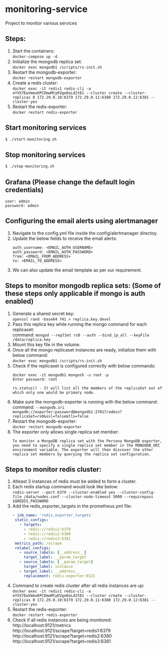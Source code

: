 # monitoring-service
Project to monitor various services

## Steps:
1. Start the containers: <br />
   `docker-compose up -d`
1. Initialize the mongodb replica set: <br />
   `docker exec mongodb1 /scripts/rs-init.sh`
1. Restart the mongodb-exporter: <br />
   `docker restart mongodb-exporter`
1. Create a redis cluster: <br />
   `docker exec -it redis1 redis-cli -a eYVX7EwVmmxKPCDmwMtyKVge8oLd2t81 --cluster create --cluster-replicas 0 172.29.0.10:6379 172.29.0.11:6380 172.29.0.12:6381 --cluster-yes`
1. Restart the redis-exporter: <br />
   `docker restart redis-exporter`

## Start monitoring services
```bash
$ ./start-monitoring.sh
```

## Stop monitoring services
```bash
$ ./stop-monitoring.sh
```

## Grafana (Please change the default login credentials)
```
user: admin
password: admin
```

## Configuring the email alerts using alertmanager
1. Navigate to the config.yml file inside the config/alertmanager directoy.
1. Update the below fields to receive the email alerts:
   ```
   auth_username: <EMAIL_AUTH_USERNAME>
   auth_password: <EMAIL_AUTH_PASSWORD>
   from: <EMAIL_FROM_ADDRESS>
   to: <EMAIL_TO_ADDRESS>
   ```
1. We can also update the email template as per our requirement.

## Steps to monitor mongodb replica sets: (Some of these steps only applicable if mongo is auth enabled)
1. Generate a shared secret key: <br />
	`openssl rand -base64 741 > replica.key.devel`
1. Pass this replica key while running the mongo command for each replicaset: <br />
	command: `mongod --replSet rs0 --auth --bind_ip_all --keyFile /data/replica.key`
1. Mount this key file in the volume.
1. Once all the mongo replicaset instances are ready, initialize them with below command: <br /> 
	`docker exec mongodb1 /scripts/rs-init.sh`
1. Check if the replicaset is configured correctly with below commands: <br />
	```
   docker exec -it mongodb1 mongosh -u root -p
	Enter password: root
	
   rs.status() - It will list all the members of the replicaSet out of which only one would be primary node.
   ```
1. Make sure the mongodb-exporter is running with the below command: <br />
	command: `--mongodb.uri mongodb://exporter:password@mongodb1:27017/admin?replicaSet=rs0&ssl=false&tls=false`
1. Restart the mongodb-exporter: <br />
	`docker restart mongodb-exporter`
1. The exporter only allows single replica set member:
	```
   To monitor a MongoDB replica set with the Percona MongoDB exporter, you need to specify a single replica set member in the MONGODB_URI environment variable. The exporter will then discover the other replica set members by querying the replica set configuration.
   ```

## Steps to monitor redis cluster:
1. Atleast 3 instances of redis must be added to form a cluster.
1. Each redis startup command would look like below: <br />
   `redis-server --port 6379 --cluster-enabled yes --cluster-config-file /data/nodes.conf --cluster-node-timeout 5000 --requirepass $$REDIS_PASSWORD`
1. Add the redis_exporter_targets in the prometheus.yml file: <br />
   ```yml
   - job_name: 'redis_exporter_targets'
    static_configs:
      - targets:
        - redis://redis1:6379
        - redis://redis2:6380
        - redis://redis3:6381
    metrics_path: /scrape
    relabel_configs:
      - source_labels: [__address__]
        target_label: __param_target
      - source_labels: [__param_target]
        target_label: instance
      - target_label: __address__
        replacement: redis-exporter:9121
   ```
1. Command to create redis cluster after all redis instances are up: <br />
   `docker exec -it redis1 redis-cli -a eYVX7EwVmmxKPCDmwMtyKVge8oLd2t81 --cluster create --cluster-replicas 0 172.29.0.10:6379 172.29.0.11:6380 172.29.0.12:6381 --cluster-yes`
1. Restart the redis-exporter: <br />
   `docker restart redis-exporter`
1. Check if all redis instances are being monitored: <br />
   http://localhost:9121/metrics <br />
	http://localhost:9121/scrape?target=redis1:6379 <br />
	http://localhost:9121/scrape?target=redis2:6380 <br />
	http://localhost:9121/scrape?target=redis3:6381 <br />